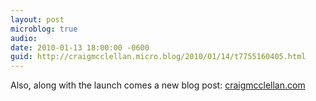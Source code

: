 ```yaml
---
layout: post
microblog: true
audio: 
date: 2010-01-13 18:00:00 -0600
guid: http://craigmcclellan.micro.blog/2010/01/14/t7755160405.html
---
```

Also, along with the launch comes a new blog post: [craigmcclellan.com](http://craigmcclellan.com/?p=517)
